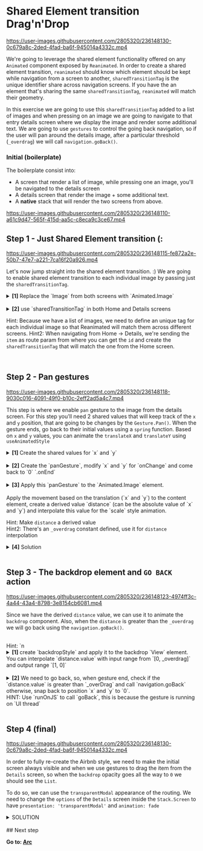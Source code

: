 # Shared Element transition Drag'n'Drop

https://user-images.githubusercontent.com/2805320/236148130-0c679a8c-2ded-4fad-ba6f-945014a4332c.mp4

We're going to leverage the shared element functionality offered on any `Animated` component exposed by `Reanimated`.
In order to create a shared element transition, `reanimated` should know which element should be kept while navigation from a screen to another, `sharedTransitionTag` is the unique identifier share across navigation screens. If you have the an element that's sharing the same `sharedTransitionTag`, `reanimated` will match their geometry.

In this exercise we are going to use this `sharedTransitionTag` added to a list of images and when pressing on an image we are going to navigate to that entry details screen where we display the image and render some additional text. We are going to use `gestures` to control the going back navigation, so if the user will pan around the details image, after a particular threshold (`_overdrag`) we will call `navigation.goBack()`.

### Initial (boilerplate)

The boilerplate consist into:

- A screen that render a list of image, while pressing one an image, you'll be navigated to the details screen
- A details screen that render the image + some additional text.
- A **native** stack that will render the two screens from above.

https://user-images.githubusercontent.com/2805320/236148110-a61c9d47-565f-415d-aa5c-c8eca9c3ce67.mp4

## Step 1 - Just Shared Element transition (:

https://user-images.githubusercontent.com/2805320/236148115-fe872a2e-50b7-47e7-a221-7ca16f20a926.mp4

Let's now jump straight into the shared element transition. :) We are going to enable shared element transition to each individual image by passing just the `sharedTransitionTag`.

<details>
<summary>
  <b>[1]</b> Replace the `Image` from both screens with `Animated.Image`
</summary>

```tsx
<Animated.Image />
```

</details>
<br/>
<details>
<summary>
  <b>[2]</b> use `sharedTransitionTag` in both Home and Details screens

Hint: Because we have a list of images, we need to define an unique tag for each individual image so that Reanimated will match them across different screens.
Hint2: When navigating from Home -> Details, we're sending the `item` as route param from where you can get the `id` and create the `sharedTransitionTag` that will match the one from the Home screen.

</summary>

```tsx
// Home Screen
<Animated.Image
  sharedTransitionTag={'image-' + item.id}
  // other image props
/>

// Details screen
<Animated.Image
  sharedTransitionTag={'image-' + activeItem.id}
  // other image props
/>
```

</details>
<br/>

## Step 2 - Pan gestures

https://user-images.githubusercontent.com/2805320/236148118-9030c016-4091-49f0-b10c-2eff2ad5a4c7.mp4

This step is where we enable `pan` gesture to the image from the details screen. For this step you'll need 2 shared values that will keep track of the `x` and `y` position, that are going to be changes by the `Gesture.Pan()`. When the gesture ends, go back to their initial values using a `spring` function. Based on `x` and `y` values, you can animate the `translateX` and `translateY` using `useAnimatedStyle`

<details>
<summary>
  <b>[1]</b> Create the shared values for `x` and `y`
</summary>

```jsx
const translation = {
  x: useSharedValue(0),
  y: useSharedValue(0),
}
```

</details>
<br/>
<details>
<summary>
  <b>[2]</b> Create the `panGesture`, modify `x` and `y` for `onChange` and come back to `0` `.onEnd`
</summary>

```tsx
const panGesture = Gesture.Pan()
  .onChange((event) => {
    translation.x.value += event.changeX
    translation.y.value += event.changeY
  })
  .onEnd(() => {
    translation.x.value = withSpring(0, { overshootClamping: true })
    translation.y.value = withSpring(0, { overshootClamping: true })
  })
```

</details>
<br/>
<details>
<summary>
  <b>[3]</b> Apply this `panGesture` to the `Animated.Image` element.
</summary>

Wrap the `content` with `<GestureDetector />` and apply the `panGesture` that you’ve just created `<GestureDetector gesture={panGesture}/>`

```tsx
<GestureDetector gesture={panGesture}>
  <View style={[styles.content]}>
    <Animated.Image
      source={{ uri: activeItem.originalUri }}
      style={styles.image}
      sharedTransitionTag={'image-' + activeItem.id}
    />
  </View>
  // other content
</GestureDetector>
```

</details>

<br/>
Apply the movement based on the translation (`x` and `y`) to the content element, create a derived value `distance` (can be the absolute value of `x` and `y`) and interpolate this value for the `scale` style animation. <br/>

Hint: Make `distance` a derived value <br/>
Hint2: There's an `_overdrag` constant defined, use it for `distance` interpolation
<br/>

<details>
<summary>
  <b>[4]</b> Solution
</summary>
<br/>
- create the `animatedStyle` using `useAnimatedStyle` and return change `translateX` and `translateY` with the modified shared values from `panGesture`.

```
const animatedStyle = useAnimatedStyle(() => ({
    transform: [
      { translateX: translation.x.value },
      { translateY: translation.y.value },
    ],
  }))
```

- define a `distance` to allow to change other styles based on it. The `distance` should be the sum of `translation.x` and `translation.y` values.

```tsx
const distance = useDerivedValue(() => {
  return Math.abs(translation.x.value) + Math.abs(translation.y.value)
})
```

- apply a scale here as well, using `interpolate` (we want to change the scale from 1 → 0.5 based on the `_overDrag` ) and the `distance` that you’ve created.

```
const animatedStyle = useAnimatedStyle(() => ({
  transform: [
    { translateX: translation.x.value },
    { translateY: translation.y.value },
    {
      scale: interpolate(
        distance.value,
        [0, _overdrag * 2],
        [1, 0.5],
        Extrapolate.CLAMP,
      ),
    },
  ],
}))
```

</details>
<br/>

## Step 3 - The backdrop element and `GO BACK` action

https://user-images.githubusercontent.com/2805320/236148123-4974ff3c-4a44-43a4-8798-3e8154cb6081.mp4

Since we have the derived `distance` value, we can use it to animate the `backdrop` component. Also, when the `distance` is greater than the `_overdrag` we will go back using the `navigation.goBack()`.

<br/>
Hint: `n

<details>
<summary>
  <b>[1]</b> create `backdropStyle` and apply it to the backdrop `View` element. You can interpolate `distance.value` with input range from `[0, _overdrag]` and output range `[1, 0]`
</summary>

```jsx
const backdropStyle = useAnimatedStyle(() => ({
  opacity: interpolate(
    distance.value,
    [0, _overdrag],
    [1, 0],
    Extrapolate.CLAMP,
  ),
}))
```

</details>
<br/>
<details>
<summary>
  <b>[2]</b> We need to go back, so, when gesture end, check if the `distance.value` is greater than `_overDrag` and call `navigation.goBack` otherwise, snap back to position `x` and `y` to `0`.

  <br />
  HINT: Use `runOnJS` to call `goBack`, this is because the gesture is running on `UI thread`
</summary>

```jsx
.onEnd(() => {
  if (distance.value > _overdrag) {
    runOnJS(goBack)()
  } else {
    translation.x.value = withSpring(0, { overshootClamping: true })
    translation.y.value = withSpring(0, { overshootClamping: true })
  }
})
```

</details>
<br/>

## Step 4 (final)

https://user-images.githubusercontent.com/2805320/236148130-0c679a8c-2ded-4fad-ba6f-945014a4332c.mp4

In order to fully re-create the Airbnb style, we need to make the initial screen always visible and when we use gestures to drag the item from the `Details` screen, so when the `backdrop` opacity goes all the way to `0` we should see the `List`.

To do so, we can use the `transparentModal` appearance of the routing. We need to change the `options` of the `Details` screen inside the `Stack.Screen` to have `presentation: 'transparentModal'` and `animation: fade`

<details>
<summary>
  SOLUTION
</summary>

```jsx
<Stack.Screen
  name="SharedElementTransitionDndDetail"
  options={{
    animation: 'fade',
    presentation: 'transparentModal',
  }}
  component={SharedElementTransitionDndDetail}
/>
```

</details>
<br/>
## Next step

**Go to: [Arc](../Arc/)**
